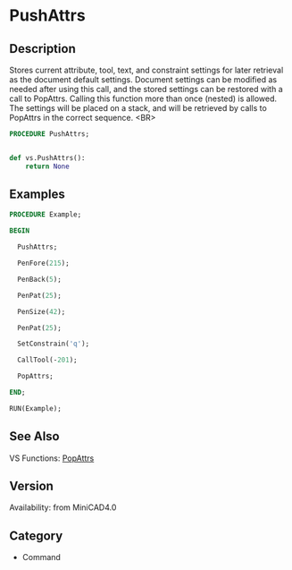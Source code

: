 # PushAttrs

## Description
Stores current attribute, tool, text, and constraint settings for later retrieval as the document default settings. Document settings can be modified as needed after using this call, and the stored settings can be restored with a call to PopAttrs.  Calling this function more than once (nested) is allowed.  The settings will be placed on a stack, and will be retrieved by calls to PopAttrs in the correct sequence. &lt;BR&gt;


```pascal
PROCEDURE PushAttrs;
```

```python

def vs.PushAttrs():
    return None
```

## Examples
```pascal
PROCEDURE Example;

BEGIN

  PushAttrs;

  PenFore(215);

  PenBack(5);

  PenPat(25);

  PenSize(42);

  PenPat(25);

  SetConstrain('q');

  CallTool(-201);

  PopAttrs;

END;

RUN(Example);
```

## See Also
VS Functions:
[PopAttrs](PopAttrs.md)

## Version
Availability: from MiniCAD4.0
## Category
* Command

